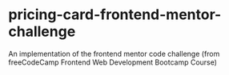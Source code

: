 # pricing-card-frontend-mentor-challenge
An implementation of the frontend mentor code challenge (from freeCodeCamp Frontend Web Development Bootcamp Course)
